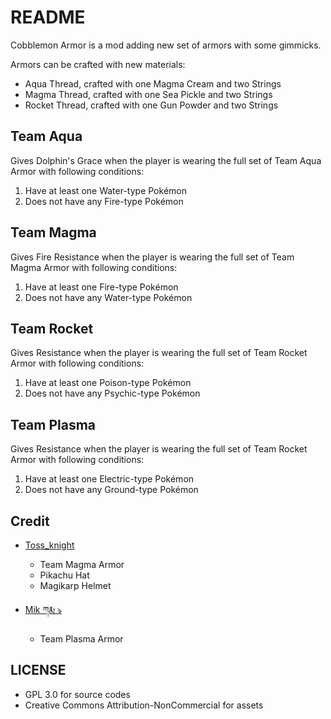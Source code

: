 # README

Cobblemon Armor is a mod adding new set of armors with some gimmicks.

Armors can be crafted with new materials:

- Aqua Thread, crafted with one Magma Cream and two Strings
- Magma Thread, crafted with one Sea Pickle and two Strings
- Rocket Thread, crafted with one Gun Powder and two Strings

## Team Aqua

Gives Dolphin's Grace when the player is wearing the full set of Team Aqua Armor with following conditions:

1. Have at least one Water-type Pokémon
2. Does not have any Fire-type Pokémon

## Team Magma

Gives Fire Resistance when the player is wearing the full set of Team Magma Armor with following conditions:

1. Have at least one Fire-type Pokémon
2. Does not have any Water-type Pokémon

## Team Rocket

Gives Resistance when the player is wearing the full set of Team Rocket Armor with following conditions:

1. Have at least one Poison-type Pokémon
2. Does not have any Psychic-type Pokémon

## Team Plasma

Gives Resistance when the player is wearing the full set of Team Rocket Armor with following conditions:

1. Have at least one Electric-type Pokémon
2. Does not have any Ground-type Pokémon

## Credit

- [Toss_knight](https://discordapp.com/users/831822833553375252)
  - Team Magma Armor
  - Pikachu Hat
  - Magikarp Helmet

- [Mik ཀརྨ ঌ](https://discordapp.com/users/449068348727230465)
  - Team Plasma Armor

## LICENSE
- GPL 3.0 for source codes
- Creative Commons Attribution-NonCommercial for assets 